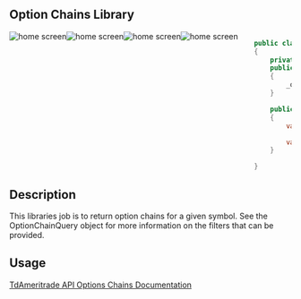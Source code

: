 ## Option Chains Library

<img src="https://img.shields.io/github/issues/ucrengineer/TraderShop.Financials"
    alt = "home screen"
    style = "float: left"/>
<img src="https://img.shields.io/github/forks/ucrengineer/TraderShop.Financials"
    alt = "home screen"
    style = "float: left"/>
<img src="https://img.shields.io/github/stars/ucrengineer/TraderShop.Financials"
    alt = "home screen"
    style = "float: left"/>
<img src="https://img.shields.io/github/license/ucrengineer/TraderShop.Financials.TdAmeritrade"
    alt = "home screen"
    style = "float: left"/>

```csharp

    public class OptionChainsProvider
    {
        private readonly ITdAmeritradeOptionChainsProvider _optionChainsProvider;
        public OptionChainsProvider(ITdAmeritradeOptionChainsProvider Provider)
        {
            _optionChainsProvider = Provider;
        }

        public async void Return_OptionChains_SuccessfullyAsync()
        {
            var query = new OptionChainQuery() { Symbol = "TIGR" };

            var result = await _optionChainsProvider.GetOptionChain(query);
        }

    }
```

## Description 
This libraries job is to return option chains for a given symbol. See the OptionChainQuery object for more information on the filters that can be provided.

## Usage
[TdAmeritrade API Options Chains Documentation](https://developer.tdameritrade.com/option-chains/apis)

